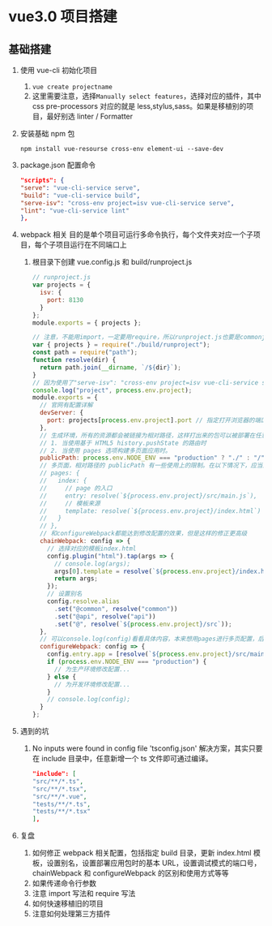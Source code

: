# vue3.0 项目搭建

## 基础搭建

1. 使用 vue-cli 初始化项目

   1. `vue create projectname`
   2. 这里需要注意，选择`Manually select features`，选择对应的插件，其中 css pre-processors 对应的就是 less,stylus,sass。如果是移植别的项目，最好别选 linter / Formatter

2. 安装基础 npm 包

   `npm install vue-resourse cross-env element-ui --save-dev`

3. package.json 配置命令

   ```json
   "scripts": {
   "serve": "vue-cli-service serve",
   "build": "vue-cli-service build",
   "serve-isv": "cross-env project=isv vue-cli-service serve",
   "lint": "vue-cli-service lint"
   },
   ```

4. webpack 相关
   目的是单个项目可运行多命令执行，每个文件夹对应一个子项目，每个子项目运行在不同端口上

   1. 根目录下创建 vue.config.js 和 build/runproject.js
      ```js
      // runproject.js
      var projects = {
        isv: {
          port: 8130
        }
      };
      module.exports = { projects };
      ```
      ```js
      // 注意，不能用import，一定要用require，所以runproject.js也要是commonjs写法：module.exports
      var { projects } = require("./build/runproject");
      const path = require("path");
      function resolve(dir) {
        return path.join(__dirname, `/${dir}`);
      }
      // 因为使用了"serve-isv": "cross-env project=isv vue-cli-service serve",另外安装了cross-env包。所以能获取对应的值
      console.log("project", process.env.project);
      module.exports = {
        // 官网有配置详解
        devServer: {
          port: projects[process.env.project].port // 指定打开浏览器的端口号
        },
        // 生成环境，所有的资源都会被链接为相对路径，这样打出来的包可以被部署在任意路径，唯二的限制是
        // 1. 当使用基于 HTML5 history.pushState 的路由时
        // 2. 当使用 pages 选项构建多页面应用时。
        publicPath: process.env.NODE_ENV === "production" ? "./" : "/",
        // 多页面，相对路径的 publicPath 有一些使用上的限制。在以下情况下，应当避免使用相对 publicPath:当使用 pages 选项构建多页面应用时。
        // pages: {
        //   index: {
        //     // page 的入口
        //     entry: resolve(`${process.env.project}/src/main.js`),
        //     // 模板来源
        //     template: resolve(`${process.env.project}/index.html`)
        //   }
        // },
        // 和configureWebpack都能达到修改配置的效果，但是这样的修正更高级
        chainWebpack: config => {
          // 选择对应的模板index.html
          config.plugin("html").tap(args => {
            // console.log(args);
            args[0].template = resolve(`${process.env.project}/index.html`);
            return args;
          });
          // 设置别名
          config.resolve.alias
            .set("@common", resolve("common"))
            .set("@api", resolve("api"))
            .set("@", resolve(`${process.env.project}/src`));
        },
        // 可以console.log(config)看看具体内容，本来想用pages进行多页配置，后来发现publicPath变得不灵活，就放弃了。
        configureWebpack: config => {
          config.entry.app = [resolve(`${process.env.project}/src/main.js`)];
          if (process.env.NODE_ENV === "production") {
            // 为生产环境修改配置...
          } else {
            // 为开发环境修改配置...
          }
          // console.log(config);
        }
      };
      ```

5. 遇到的坑

   1. No inputs were found in config file 'tsconfig.json'
      解决方案，其实只要在 include 目录中，任意新增一个 ts 文件即可通过编译。

      ```json
      "include": [
      "src/**/*.ts",
      "src/**/*.tsx",
      "src/**/*.vue",
      "tests/**/*.ts",
      "tests/**/*.tsx"
      ],
      ```

6. 复盘
   1. 如何修正 webpack 相关配置，包括指定 build 目录，更新 index.html 模板，设置别名，设置部署应用包时的基本 URL，设置调试模式的端口号，
      chainWebpack 和 configureWebpack 的区别和使用方式等等
   2. 如果传递命令行参数
   3. 注意 import 写法和 require 写法
   4. 如何快速移植旧的项目
   5. 注意如何处理第三方插件
